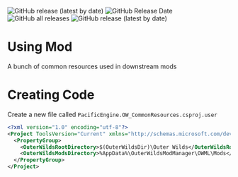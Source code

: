 ![GitHub release (latest by date)](https://img.shields.io/github/v/release/dgarroDC/OW_CommonResources?style=flat-square)
![GitHub Release Date](https://img.shields.io/github/release-date/dgarroDC/OW_CommonResources?label=last%20release&style=flat-square)
![GitHub all releases](https://img.shields.io/github/downloads/dgarroDC/OW_CommonResources/total?style=flat-square)
![GitHub release (latest by date)](https://img.shields.io/github/downloads/dgarroDC/OW_CommonResources/latest/total?style=flat-square)

# Using Mod
A bunch of common resources used in downstream mods

# Creating Code
Create a new file called `PacificEngine.OW_CommonResources.csproj.user`
```xml
<?xml version="1.0" encoding="utf-8"?>
<Project ToolsVersion="Current" xmlns="http://schemas.microsoft.com/developer/msbuild/2003">
  <PropertyGroup>
    <OuterWildsRootDirectory>$(OuterWildsDir)\Outer Wilds</OuterWildsRootDirectory>
    <OuterWildsModsDirectory>%AppData%\OuterWildsModManager\OWML\Mods</OuterWildsModsDirectory>
  </PropertyGroup>
</Project>
```
